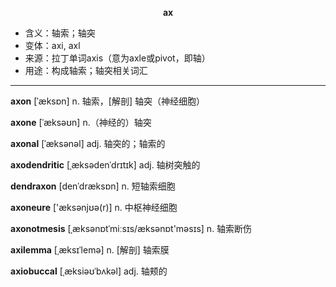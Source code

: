 
**<center>ax</center>**

- <span class="definition">含义：轴索；轴突</span>
- <span class="definition">变体：axi, axl</span>
- <span class="definition">来源：拉丁单词axis（意为axle或pivot，即轴）</span>
- <span class="definition">用途：构成轴索；轴突相关词汇</span>

---

<span class="vocabulary">**axon**</span> [ˈæksɒn] n. 轴索，[解剖] 轴突（神经细胞）

<span class="vocabulary">**axone**</span> [ˈæksəʊn] n.（神经的）轴突 

<span class="vocabulary">**axonal**</span> [ˈæksənəl] adj. 轴突的；轴索的

<span class="vocabulary">**axodendritic**</span> [ˌæksədenˈdrɪtɪk] adj. 轴树突触的

<span class="vocabulary">**dendraxon**</span> [denˈdræksɒn] n. 短轴索细胞

<span class="vocabulary">**axoneure**</span> ['æksәnjʊə(r)] n. 中枢神经细胞

<span class="vocabulary">**axonotmesis**</span> [ˌæksәnɒtˈmiːsɪs/æksәnɒt'məsɪs] n. 轴索断伤

<span class="vocabulary">**axilemma**</span> [ˌæksɪˈlemə] n. [解剖] 轴索膜

<span class="vocabulary">**axiobuccal**</span> [ˌæksiəʊˈbʌkəl] adj. 轴颊的
